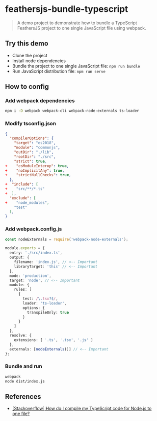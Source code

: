 # feathersjs-bundle-typescript

> A demo project to demonstrate how to bundle a TypeScript FeathersJS project to one single JavaScript file using webpack.

## Try this demo

- Clone the project
- Install node dependencies
- Bundle the project to one single JavaScript file: `npm run bundle`
- Run JavaScript distribution file: `npm run serve`

## How to config

### Add webpack dependencies

```bash
npm i -D webpack webpack-cli webpack-node-externals ts-loader
```

### Modify tsconfig.json

```json tsconfig.json
{
  "compilerOptions": {
    "target": "es2018",
    "module": "commonjs",
    "outDir": "./lib",
    "rootDir": "./src",
    "strict": true,
+    "esModuleInterop": true,
+    "noImplicitAny": true,
+    "strictNullChecks": true,
  },
+  "include": [
+    "src/**/*.ts"
+  ],
  "exclude": [
+    "node_modules",
    "test"
  ],
}
```

### Add webpack.config.js

```typescript
const nodeExternals = require('webpack-node-externals');

module.exports = {
  entry: './src/index.ts',
  output: {
    filename: 'index.js', // <-- Important
    libraryTarget: 'this' // <-- Important
  },
  mode: 'production',
  target: 'node', // <-- Important
  module: {
    rules: [
      {
        test: /\.tsx?$/,
        loader: 'ts-loader',
        options: {
          transpileOnly: true
        }
      }
    ]
  },
  resolve: {
    extensions: [ '.ts', '.tsx', '.js' ]
  },
  externals: [nodeExternals()] // <-- Important
};
```

### Bundle and run

```bash
webpack
node dist/index.js
```

## References

- [[Stackoverflow] How do I compile my TypeScript code for Node.js to one file?](https://stackoverflow.com/questions/40019087/how-do-i-compile-my-typescript-code-for-node-js-to-one-file)
